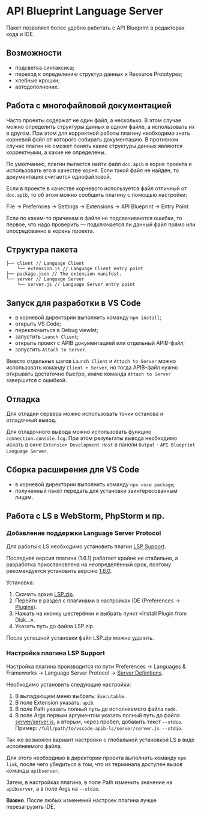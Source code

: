 # API Blueprint Language Server

Пакет позволяет более удобно работать с API Blueprint в редакторах кода и IDE.

## Возможности

* подсветка синтаксиса;
* переход к определению структур данных и Resource Prototypes;
* хлебные крошки;
* автодополнение.

## Работа с многофайловой документацией

Часто проекты содержат не один файл, а несколько. В этом случае можно
определить структуры данных в одном файле, а использовать их в другом. При
этом для корректной работы плагину необходимо знать корневой файл от которого
собирать документацию. В противном случае плагин не сможет понять какие
структуры данных являются корректными, а какие не определены.

По умолчанию, плагин пытается найти файл `doc.apib` в корне проекта и
использовать его в качестве корня. Если такой файл не найден, то документация
считается однофайловой.

Если в проекте в качестве корневого используется файл отличный от `doc.apib`,
то об этом можно сообщить плагину с помощью настройки:

File -> Prefernces -> Settings -> Extensions -> API Blueprint -> Entry Point

Если по каким-то причинам в файле не подсвечиваются ошибки, то первое, что надо
проверить — подключается ли данный файл прямо или опосредованно в корень
проекта.

## Структура пакета

```
├── client // Language Client
    └── extension.js // Language Client entry point
├── package.json // The extension manifest.
└── server // Language Server
    └── server.js // Language Server entry point
```

## Запуск для разработки в VS Code

* в корневой директории выполнить команду `npm install`;
* открыть VS Code;
* переключиться в Debug viewlet;
* запустить `Launch Client`;
* открыть проект с APIB документацией или отдельный APIB-файл;
* запустить `Attach to Server`.

Вместо отдельных шагов `Launch Client` и `Attach to Server` можно использовать
команду `Client + Server`, но тогда APIB-файл нужно открывать достаточно
быстро, иначе команда `Attach to Server` завершится с ошибкой.

## Отладка

Для отладки сервера можно использовать точки останова и отладочный вывод.

Для отладочного вывода можно использовать функцию `connection.console.log`. При
этом результаты вывода необходимо искать в окне `Extension Development Host` в
панели `Output` - `API Blueprint Language Server`.

## Сборка расширения для VS Code

* в корневой директории выполнить команду `npx vsce package`;
* полученный пакет передать для установки заинтересованным лицам.

## Работа с LS в WebStorm, PhpStorm и пр.

### Добавление поддержки Language Server Protocol

Для работы с LS необходимо установить плагин
[LSP Support](https://plugins.jetbrains.com/plugin/10209-lsp-support).

Последняя версия плагина (1.6.1) работает крайне не стабильно, а разработка
приостановлена на неопределённый срок, поэтому рекомендуется установить версию
[1.6.0](https://github.com/gtache/intellij-lsp/releases/tag/v1.6.0).   

Установка:

1. Скачать архив
   [LSP.zip](https://github.com/gtache/intellij-lsp/releases/download/v1.6.0/LSP.zip).
2. Перейти в раздел с плагинами в настройках IDE
   (Preferences → [Plugins](jetbrains://WebStorm/settings?name=Plugins)).
3. Нажать на иконку шестерёнки и выбрать пункт «Install Plugin from Disk…».
4. Указать путь до файла LSP.zip.

После успешной установки файл LSP.zip можно удалить.

### Настройка плагина LSP Support

Настройка плагина производится по пути Preferences → Languages & Frameworks → Language Server Protocol →
[Server Definitions](jetbrains://WebStorm/settings?name=Languages+%26+Frameworks--Language+Server+Protocol--Server+Definitions).

Необходимо установить следующие настройки:

1. В выпадающем меню выбрать: `Executable`.
2. В поле Extension указать: `apib`.
3. В поле Path указать полный путь до исполняемого файла `node`.
4. В поле Args первым аргументом указать полный путь до файла
   [server/server.js](./server/server.js), а вторым, через пробел,
   добавить текст `--stdio`. Пример:
   `/full/path/to/vscode-apib-ls/server/server.js --stdio`.
   
Так же возможен вариант настройки с глобальной установкой LS в виде исполняемого
файла.

Для этого необходимо в директории проекта выполнить команду `npm link`, после
чего убедиться в том, что из терминала доступен вызов команды `apibserver`.

Затем, в настройках плагина, в поле Path изменить значение на `apibserver`,
а в поле Args на `--stdio`.

**Важно**. После любых изменений настроек плагина лучше перезагрузить IDE.

